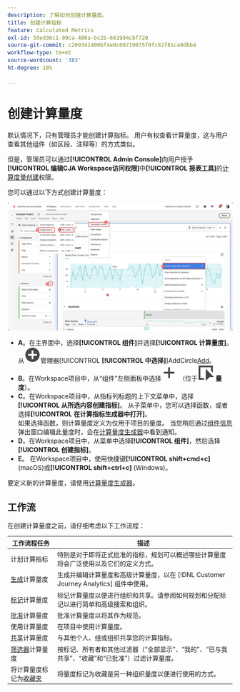 ```yaml
---
description: 了解如何创建计算量度。
title: 创建计算指标
feature: Calculated Metrics
exl-id: 55ed36c1-99ca-400a-bc2b-661994cbf720
source-git-commit: c209341400bf4e0c00719075f0fc82f81ca9dbb4
workflow-type: tm+mt
source-wordcount: '383'
ht-degree: 18%

---
```


# 创建计算量度

默认情况下，只有管理员才能创建计算指标。 用户有权查看计算量度，这与用户查看其他组件（如区段、注释等）的方式类似。

但是，管理员可以通过&#x200B;**[!UICONTROL Admin Console]**&#x200B;向用户授予&#x200B;**[!UICONTROL 编辑CJA Workspace访问权限]**&#x200B;中&#x200B;**[!UICONTROL 报表工具]**&#x200B;的[计算度量创建](/help/technotes/access-control.md#user-level-access)权限。


您可以通过以下方式创建计算量度：

![创建量度的方式](assets/create-metric.png)

* **A**。在主界面中，选择&#x200B;**[!UICONTROL 组件]**&#x200B;并选择&#x200B;**[!UICONTROL 计算量度]**。 从![计算量度](/help/assets/icons/AddCircle.svg)管理器[!UICONTROL **[!UICONTROL 中选择]**]AddCircle[Add](/help/components/calc-metrics/cm-workflow/cm-manager.md)。
* **B**。在Workspace项目中，从“组件”左侧面板中选择![添加](/help/assets/icons/Add.svg) （位于![事件](/help/assets/icons/Event.svg) **量度**）。
* **C**。在Workspace项目中，从指标列标题的上下文菜单中，选择&#x200B;**[!UICONTROL 从所选内容创建指标]**。 从子菜单中，您可以选择函数，或者选择&#x200B;**[!UICONTROL 在计算指标生成器中打开]**。 <br/>如果选择函数，则计算量度定义为仅用于项目的量度。 当您稍后通过[组件信息](/help/components/use-components-in-workspace.md#component-info)弹出窗口编辑此量度时，会在[计算量度生成器](/help/components/calc-metrics/cm-workflow/cm-build-metrics.md)中看到通知。
* **D**。在Workspace项目中，从菜单中选择&#x200B;**[!UICONTROL 组件]**，然后选择&#x200B;**[!UICONTROL 创建指标]**。
* **E**。 在Workspace项目中，使用快捷键&#x200B;**[!UICONTROL shift+cmd+c]** (macOS)或&#x200B;**[!UICONTROL shift+ctrl+c]** (Windows)。

要定义新的计算量度，请使用[计算量度生成器](/help/components/calc-metrics/cm-workflow/cm-build-metrics.md)。


## 工作流

在创建计算量度之前，请仔细考虑以下工作流程：

| 工作流程任务 | 描述 |
| --- | --- |
| 计划计算指标 | 特别是对于即将正式批准的指标，规划可以概述哪些计算量度将会广泛使用以及它们的定义方式。 |
| [生成](/help/components/calc-metrics/cm-workflow/cm-build-metrics.md)计算量度 | 生成并编辑计算量度和高级计算量度，以在 [!DNL Customer Journey Analytics] 组件中使用。 |
| [标记](cm-tagging.md)计算量度 | 标记计算量度以便进行组织和共享。请参阅如何规划和分配标记以进行简单和高级搜索和组织。 |
| [批准](cm-approving.md)计算量度 | 批准计算量度以将其作为规范。 |
| 使用计算量度 | 在项目中使用计算量度。 |
| [共享](cm-sharing.md)计算量度 | 与其他个人、组或组织共享您的计算指标。 |
| [筛选器](cm-filter.md)计算量度 | 按标记、所有者和其他过滤器（“全部显示”、“我的”、“已与我共享”、“收藏”和“已批准”）过滤计算量度。 |
| 将计算量度标记为[收藏夹](cm-finding.md) | 将量度标记为收藏是另一种组织量度以便进行使用的方式。 |

